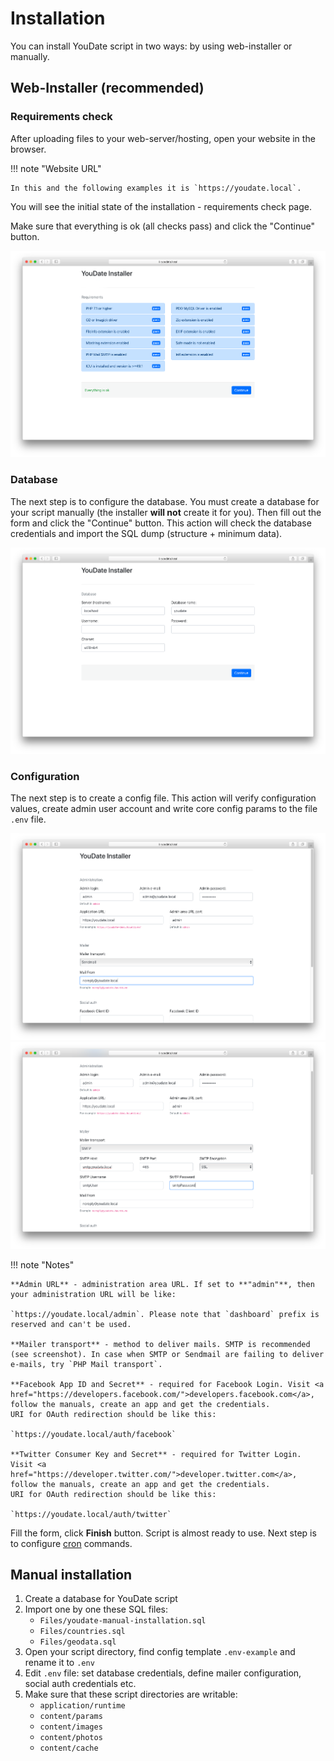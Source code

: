 # Installation

You can install YouDate script in two ways: by using web-installer or manually.

## Web-Installer (recommended)

### Requirements check

After uploading files to your web-server/hosting, open your website in the browser. 

!!! note "Website URL"

    In this and the following examples it is `https://youdate.local`.

You will see the initial state of the installation - requirements check page. 

Make sure that everything is ok (all checks pass) and click the "Continue" button.

[![Requirements](./images/requirements.png)](./images/requirements.png)


### Database

The next step is to configure the database.
You must create a database for your script manually (the installer <strong>will not</strong> create it for you).
Then fill out the form and click the "Continue" button.
This action will check the database credentials and import the SQL dump (structure + minimum data).

[![Database](./images/database.png)](./images/database.png)

### Configuration

The next step is to create a config file. This action will verify configuration values, create admin user account and write core config params to the file `.env` file.

[![Config #1](./images/config1.png)](./images/config1.png)
[![Config #2](./images/config2.png)](./images/config2.png)

!!! note "Notes"

    **Admin URL** - administration area URL. If set to **"admin"**, then your administration URL will be like: 
    
    `https://youdate.local/admin`. Please note that `dashboard` prefix is reserved and can't be used.
    
    **Mailer transport** - method to deliver mails. SMTP is recommended (see screenshot). In case when SMTP or Sendmail are failing to deliver e-mails, try `PHP Mail transport`.
    
    **Facebook App ID and Secret** - required for Facebook Login. Visit <a href="https://developers.facebook.com/">developers.facebook.com</a>, follow the manuals, create an app and get the credentials.
    URI for OAuth redirection should be like this:
     
    `https://youdate.local/auth/facebook`

    **Twitter Consumer Key and Secret** - required for Twitter Login. Visit <a href="https://developer.twitter.com/">developer.twitter.com</a>, follow the manuals, create an app and get the credentials.
    URI for OAuth redirection should be like this: 
    
    `https://youdate.local/auth/twitter`

Fill the form, click **Finish** button. Script is almost ready to use. Next step is to configure [cron](./cron.md) commands.

## Manual installation

1. Create a database for YouDate script
2. Import one by one these SQL files:
    * `Files/youdate-manual-installation.sql` 
    * `Files/countries.sql` 
    * `Files/geodata.sql`
3. Open your script directory, find config template `.env-example` and rename it to `.env`
4. Edit `.env` file: set database credentials, define mailer configuration, social auth credentials etc.
5. Make sure that these script directories are writable:
    * `application/runtime`
    * `content/params`
    * `content/images`
    * `content/photos`
    * `content/cache`

